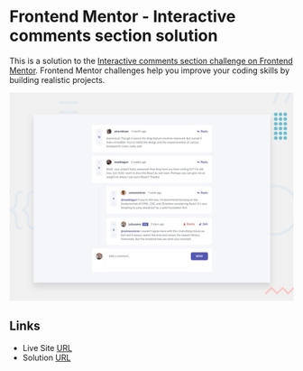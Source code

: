 # Frontend Mentor - Interactive comments section solution

This is a solution to the [Interactive comments section challenge on Frontend Mentor](https://www.frontendmentor.io/challenges/interactive-comments-section-iG1RugEG9). Frontend Mentor challenges help you improve your coding skills by building realistic projects.

![Design preview for the Interactive comments section coding challenge](./design/desktop-preview.jpg)

## Links

- Live Site [URL](https://marvelous-longma-f68df1.netlify.app/)
- Solution [URL](https://www.frontendmentor.io/solutions/interactive-comments-section-Roaw6aXXMb)
